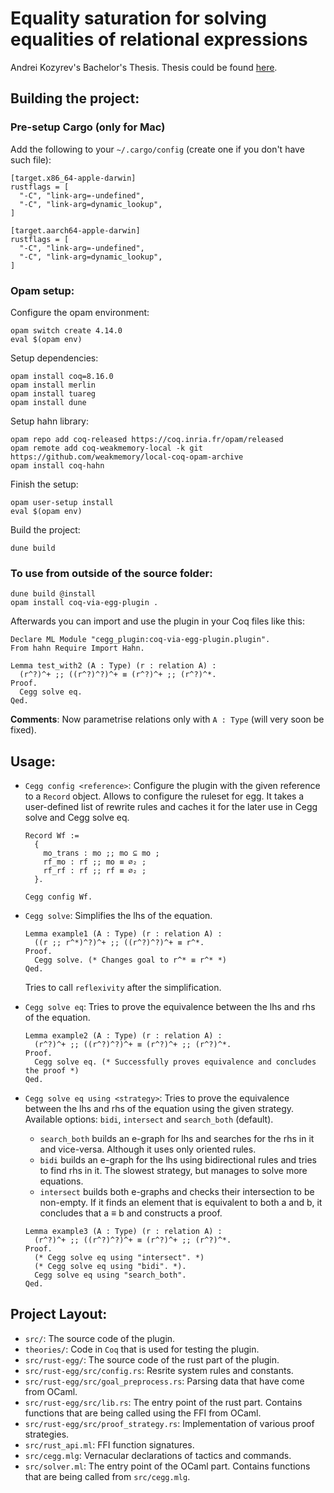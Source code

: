 # Equality saturation for solving equalities of relational expressions

Andrei Kozyrev's Bachelor's Thesis. Thesis could be found [here](https://github.com/K-dizzled/equality-saturation-in-coq-thesis/blob/master/diploma.pdf).

## Building the project: 

### Pre-setup Cargo (only for Mac)
Add the following to your `~/.cargo/config` (create one if you don't have such file):
```console 
[target.x86_64-apple-darwin]
rustflags = [
  "-C", "link-arg=-undefined",
  "-C", "link-arg=dynamic_lookup",
]

[target.aarch64-apple-darwin]
rustflags = [
  "-C", "link-arg=-undefined",
  "-C", "link-arg=dynamic_lookup",
]
```

### Opam setup: 
Configure the opam environment:
```console
opam switch create 4.14.0 
eval $(opam env)
```

Setup dependencies:
```console
opam install coq=8.16.0
opam install merlin
opam install tuareg
opam install dune
```

Setup hahn library:
```console
opam repo add coq-released https://coq.inria.fr/opam/released
opam remote add coq-weakmemory-local -k git https://github.com/weakmemory/local-coq-opam-archive
opam install coq-hahn
```

Finish the setup:
```console
opam user-setup install
eval $(opam env)
```

Build the project:
```console
dune build
```

### To use from outside of the source folder: 
```console
dune build @install
opam install coq-via-egg-plugin .
```

Afterwards you can import and use the plugin in your Coq files like this: 
```coq
Declare ML Module "cegg_plugin:coq-via-egg-plugin.plugin".
From hahn Require Import Hahn.

Lemma test_with2 (A : Type) (r : relation A) : 
  (r^?)^+ ;; ((r^?)^?)^+ ≡ (r^?)^+ ;; (r^?)^*.
Proof.
  Cegg solve eq. 
Qed.
```

**Comments**: Now parametrise relations only with `A : Type` (will very soon be fixed). 

## Usage: 
* `Cegg config <reference>`: Configure the plugin with the given reference to a `Record` object. Allows to configure the ruleset for egg. It takes a user-defined list of rewrite rules and caches it for the later use in Cegg solve and Cegg solve eq.

  ```coq
  Record Wf :=
    { 
      mo_trans : mo ;; mo ⊆ mo ; 
      rf_mo : rf ;; mo ≡ ∅₂ ;
      rf_rf : rf ;; rf ≡ ∅₂ ;
    }.

  Cegg config Wf.
  ```
* `Cegg solve`: Simplifies the lhs of the equation.

  ```coq
  Lemma example1 (A : Type) (r : relation A) : 
    ((r ;; r^*)^?)^+ ;; ((r^?)^?)^+ ≡ r^*.
  Proof.
    Cegg solve. (* Changes goal to r^* ≡ r^* *)
  Qed.
  ```

  Tries to call `reflexivity` after the simplification.

* `Cegg solve eq`: Tries to prove the equivalence between the lhs and rhs of the equation.

  ```coq
  Lemma example2 (A : Type) (r : relation A) : 
    (r^?)^+ ;; ((r^?)^?)^+ ≡ (r^?)^+ ;; (r^?)^*.
  Proof.
    Cegg solve eq. (* Successfully proves equivalence and concludes the proof *)
  Qed.
  ```
* `Cegg solve eq using <strategy>`: Tries to prove the equivalence between the lhs and rhs of the equation using the given strategy. Available options: `bidi`, `intersect` and `search_both` (default). 
  - `search_both` builds an e-graph for lhs and searches for the rhs in it and vice-versa. Although it uses only oriented rules.
  - `bidi` builds an e-graph for the lhs using bidirectional rules and tries to find rhs in it. The slowest strategy, but manages to solve more equations.
  - `intersect` builds both e-graphs and checks their intersection to be non-empty. If it finds an element that is equivalent to both a and b, it concludes that a ≡ b and constructs a proof.

  ```coq
  Lemma example3 (A : Type) (r : relation A) : 
    (r^?)^+ ;; ((r^?)^?)^+ ≡ (r^?)^+ ;; (r^?)^*.
  Proof.
    (* Cegg solve eq using "intersect". *)
    (* Cegg solve eq using "bidi". *).
    Cegg solve eq using "search_both".
  Qed.
  ```

## Project Layout: 
* `src/`: The source code of the plugin.
* `theories/`: Code in `Coq` that is used for testing the plugin.
* `src/rust-egg/`: The source code of the rust part of the plugin.
* `src/rust-egg/src/config.rs`: Resrite system rules and constants.
* `src/rust-egg/src/goal_preprocess.rs`: Parsing data that have come from OCaml.
* `src/rust-egg/src/lib.rs`: The entry point of the rust part. Contains functions that are being called using the FFI from OCaml.
* `src/rust-egg/src/proof_strategy.rs`: Implementation of various proof strategies.
* `src/rust_api.ml`: FFI function signatures.
* `src/cegg.mlg`: Vernacular declarations of tactics and commands. 
* `src/solver.ml`: The entry point of the OCaml part. Contains functions that are being called from `src/cegg.mlg`. 
